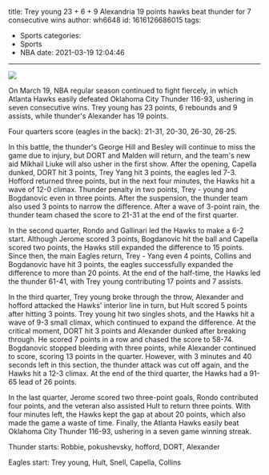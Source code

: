title: Trey young 23 + 6 + 9 Alexandria 19 points hawks beat thunder for 7 consecutive wins
author: wh6648
id: 1616126686015
tags: 
- Sports
categories: 
- Sports
- NBA
date: 2021-03-19 12:04:46
---
![](https://p5.itc.cn/images01/20210319/b0878fcd4f4641beb90be5efb6ab3d7e.jpeg)


On March 19, NBA regular season continued to fight fiercely, in which Atlanta Hawks easily defeated Oklahoma City Thunder 116-93, ushering in seven consecutive wins. Trey young has 23 points, 6 rebounds and 9 assists, while thunder's Alexander has 19 points.

Four quarters score (eagles in the back): 21-31, 20-30, 26-30, 26-25.

In this battle, the thunder's George Hill and Besley will continue to miss the game due to injury, but DORT and Malden will return, and the team's new aid Mikhail Liuke will also usher in the first show. After the opening, Capella dunked, DORT hit 3 points, Trey Yang hit 3 points, the eagles led 7-3. Hofford returned three points, but in the next four minutes, the Hawks hit a wave of 12-0 climax. Thunder penalty in two points, Trey - young and Bogdanovic even in three points. After the suspension, the thunder team also used 3 points to narrow the difference. After a wave of 3-point rain, the thunder team chased the score to 21-31 at the end of the first quarter.

In the second quarter, Rondo and Gallinari led the Hawks to make a 6-2 start. Although Jerome scored 3 points, Bogdanovic hit the ball and Capella scored two points, the Hawks still expanded the difference to 15 points. Since then, the main Eagles return, Trey - Yang even 4 points, Collins and Bogdanovic have hit 3 points, the eagles successfully expanded the difference to more than 20 points. At the end of the half-time, the Hawks led the thunder 61-41, with Trey young contributing 17 points and 7 assists.

In the third quarter, Trey young broke through the throw, Alexander and hofford attacked the Hawks' interior line in turn, but Hult scored 5 points after hitting 3 points. Trey young hit two singles shots, and the Hawks hit a wave of 9-3 small climax, which continued to expand the difference. At the critical moment, DORT hit 3 points and Alexander dunked after breaking through. He scored 7 points in a row and chased the score to 58-74. Bogdanovic stopped bleeding with three points, while Alexander continued to score, scoring 13 points in the quarter. However, with 3 minutes and 40 seconds left in this section, the thunder attack was cut off again, and the Hawks hit a 12-3 climax. At the end of the third quarter, the Hawks had a 91-65 lead of 26 points.

In the last quarter, Jerome scored two three-point goals, Rondo contributed four points, and the veteran also assisted Hult to return three points. With four minutes left, the Hawks kept the gap at about 20 points, which also made the game a waste of time. Finally, the Atlanta Hawks easily beat Oklahoma City Thunder 116-93, ushering in a seven game winning streak.

Thunder starts: Robbie, pokushevsky, hofford, DORT, Alexander

Eagles start: Trey young, Hult, Snell, Capella, Collins

